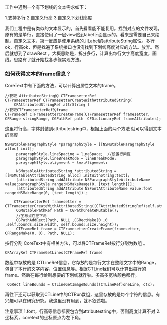 工作中遇到一个有下划线的文本需求如下：

1.支持多行
2.自定义行高
3.自定义下划线高度

   我们工程中是有类似的文本显示的，首先看看能不能复用。找到对应的文件发现，原有的是单行，直接使用了一层view贴到label下面显示的。看来是需要自己来绘制。自定义文本，第一反应是使用系统的UILabel的attributeString属性。多行ok，行高ok，但是找遍了系统接口也没有找到下划线高度对应的方法。放弃。然后就想到了drawRect 。大概思路是，拆分多行，计算出每行文字高度宽度，画线。思路有了就开始找各步骤实现方法。

 ### 如何获得文本的frame信息？
CoreText中有下面的方法，可以计算出属性文本的frame。
 
```
//获取 AttributedString的 CTFramesetterRef
CTFramesetterRef CTFramesetterCreateWithAttributedString(
    CFAttributedStringRef attrString ) 
//获取CTFramesetterRef的frame
CTFrameRef CTFramesetterCreateFrame(CTFramesetterRef framesetter, CFRange stringRange, CGPathRef path, CFDictionaryRef frameAttributes);
```


这里将行高，字体封装到attributestring中，根据上面的两个方法 就可以得到文本的高度

```
NSMutableParagraphStyle *paragraphStyle = [[NSMutableParagraphStyle alloc] init];
     paragraphStyle.lineSpacing = lineSpace;  //设置行间距
     paragraphStyle.lineBreakMode = lineBreakMode;
     paragraphStyle.alignment = textAlignment;

     NSMutableAttributedString *attributedString = [[NSMutableAttributedString alloc] initWithString:text];
     [attributedString addAttribute:NSParagraphStyleAttributeName value:paragraphStyle range:NSMakeRange(0, [text length])];
     [attributedString addAttribute:NSFontAttributeName value:font range:NSMakeRange(0, [text length])];

    CTFramesetterRef framesetter = CTFramesetterCreateWithAttributedString((CFAttributedStringRef)self.attributedText);
     CGMutablePathRef Path = CGPathCreateMutable();
     //坐标点在左下角
     CGPathAddRect(Path, NULL ,CGRectMake(0 ,0 ,self.bounds.size.width, self.bounds.size.height));
     CTFrameRef frame = CTFramesetterCreateFrame(framesetter, CFRangeMake(0, 0), Path, NULL);

```

按行分割
CoreText中有相关方法，可以将CTFrameRef按行分割为数组 。
```
CFArrayRef CTFrameGetLines(CTFrameRef frame)
```
数组中存放的是 CTLineRef信息，它存放的是每行文字在整段文字中的Range，包含了本行的文字内容，位置信息等。根据CTLine我们可以计算出每行的frame。然后在每行绘制想要的下划线就行啦。多高多宽啥颜色都行。
```
 CGRect lineBounds = CTLineGetImageBounds((CTLineRef)oneLine, ctx);
```
再往下还可以获取到CTLine中的CTRun数组，这里存放的是每个字符的信息。有兴趣可以在研究研究。我这里没有用到，就不叙述啦。

注意事项 
1.font，行高等信息都要包含到attributestring中，否则高度计算不对
2.坐标系，coretext的坐标原点为左下角。
